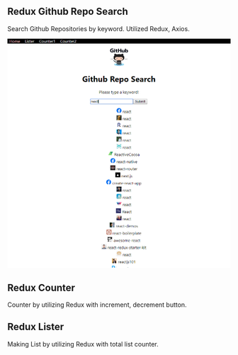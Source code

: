 ## Redux Github Repo Search

Search Github Repositories by keyword.
Utilized Redux, Axios.

![](reduxapp.PNG)


## Redux Counter

Counter by utilizing Redux with increment, decrement button. 

## Redux Lister

Making List by utilizing Redux with total list counter.

